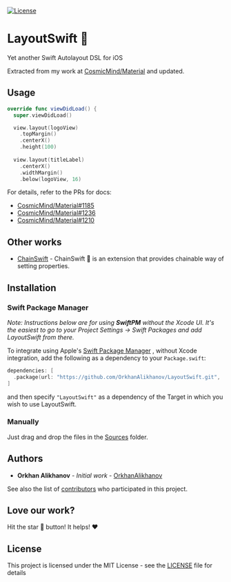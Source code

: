 [![License](https://img.shields.io/github/license/OrkhanAlikhanov/LayoutSwift.svg)](https://github.com/OrkhanAlikhanov/LayoutSwift/blob/master/LICENSE)

# LayoutSwift 📐
Yet another Swift Autolayout DSL for iOS

Extracted from my work at [CosmicMind/Material](https://github.com/CosmicMind/Material/tree/development/Sources/iOS/Layout) and updated.

## Usage

```swift
override func viewDidLoad() {
  super.viewDidLoad()

  view.layout(logoView)
    .topMargin()
    .centerX()
    .height(100)
  
  view.layout(titleLabel)
    .centerX()
    .widthMargin()
    .below(logoView, 16)
```

For details, refer to the PRs for docs:
- [CosmicMind/Material#1185](https://github.com/CosmicMind/Material/pull/1185)
- [CosmicMind/Material#1236](https://github.com/CosmicMind/Material/pull/1236)
- [CosmicMind/Material#1210](https://github.com/CosmicMind/Material/pull/1210)


## Other works
- [ChainSwift](https://github.com/OrkhanAlikhanov/ChainSwift) - ChainSwift 🔗 is an extension that provides chainable way of setting properties.

## Installation

### Swift Package Manager

_Note: Instructions below are for using **SwiftPM** without the Xcode UI. It's the easiest to go to your Project Settings -> Swift Packages and add LayoutSwift from there._

To integrate using Apple's [Swift Package Manager](https://swift.org/package-manager/) , without Xcode integration, add the following as a dependency to your `Package.swift`:

```swift
dependencies: [
  .package(url: "https://github.com/OrkhanAlikhanov/LayoutSwift.git", .upToNextMajor(from: "1.0.0"))
]
```
and then specify `"LayoutSwift"` as a dependency of the Target in which you wish to use LayoutSwift.

### Manually
Just drag and drop the files in the [Sources](https://github.com/OrkhanAlikhanov/LayoutSwift/blob/master/Sources) folder.

## Authors
* **Orkhan Alikhanov** - *Initial work* - [OrkhanAlikhanov](https://github.com/OrkhanAlikhanov)

See also the list of [contributors](https://github.com/OrkhanAlikhanov/LayoutSwift/contributors) who participated in this project.

## Love our work?
Hit the star 🌟 button! It helps! ❤️

## License
This project is licensed under the MIT License - see the [LICENSE](https://github.com/OrkhanAlikhanov/LayoutSwift/blob/master/LICENSE) file for details
